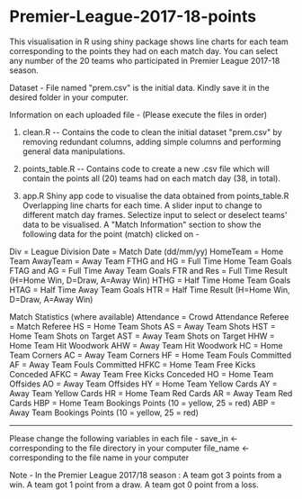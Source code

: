 # Premier-League-2017-18-points
This visualisation in R using shiny package shows line charts for each team corresponding to the points they had on each match day.
You can select any number of the 20 teams who participated in Premier League 2017-18 season.

Dataset -
File named "prem.csv" is the initial data.
Kindly save it in the desired folder in your computer.

Information on each uploaded file -
(Please execute the files in order)

1. clean.R --
Contains the code to clean the initial dataset "prem.csv" by removing redundant columns, adding simple columns and performing general data manipulations.

2. points_table.R --
Contains code to create a new .csv file which will contain the points all (20) teams had on each match day (38, in total).

3. app.R
Shiny app code to visualise the data obtained from points_table.R
Overlapping line charts for each time.
A slider input to change to different match day frames.
Selectize input to select or deselect teams' data to be visualised.
A "Match Information" section to show the following data for the point (match) clicked on -

Div = League Division
Date = Match Date (dd/mm/yy)
HomeTeam = Home Team
AwayTeam = Away Team
FTHG and HG = Full Time Home Team Goals
FTAG and AG = Full Time Away Team Goals
FTR and Res = Full Time Result (H=Home Win, D=Draw, A=Away Win)
HTHG = Half Time Home Team Goals
HTAG = Half Time Away Team Goals
HTR = Half Time Result (H=Home Win, D=Draw, A=Away Win)

Match Statistics (where available)
Attendance = Crowd Attendance
Referee = Match Referee
HS = Home Team Shots
AS = Away Team Shots
HST = Home Team Shots on Target
AST = Away Team Shots on Target
HHW = Home Team Hit Woodwork
AHW = Away Team Hit Woodwork
HC = Home Team Corners
AC = Away Team Corners
HF = Home Team Fouls Committed
AF = Away Team Fouls Committed
HFKC = Home Team Free Kicks Conceded
AFKC = Away Team Free Kicks Conceded
HO = Home Team Offsides
AO = Away Team Offsides
HY = Home Team Yellow Cards
AY = Away Team Yellow Cards
HR = Home Team Red Cards
AR = Away Team Red Cards
HBP = Home Team Bookings Points (10 = yellow, 25 = red)
ABP = Away Team Bookings Points (10 = yellow, 25 = red)

----

Please change the following variables in each file -
save_in <-  corresponding to the file directory in your computer
file_name <- corresponding to the file name in your computer

Note - 
In the Premier League 2017/18 season :
A team got 3 points from a win.
A team got 1 point from a draw.
A team got 0 point from a loss.
